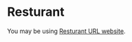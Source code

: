 # Resturant


You may be using [ Resturant URL website](https://abdallahqawasmeh.github.io/Resturant/).